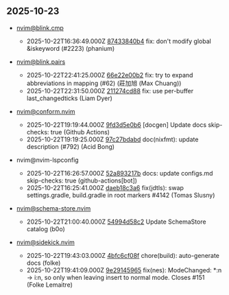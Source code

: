 ## 2025-10-23

* nvim@blink.cmp
  - 2025-10-22T16:36:49.000Z [87433840b4](https://github.com/Saghen/blink.cmp/commit/87433840b4d8cce053d6b8cd57f3d75a27c8cd8b) fix: don't modify global &iskeyword (#2223) (phanium)

* nvim@blink.pairs
  - 2025-10-22T22:41:25.000Z [66e22e00b2](https://github.com/Saghen/blink.pairs/commit/66e22e00b2f6ed6217abfceb53f6675f75fafe12) fix: try to expand abbreviations in mapping (#62) (莊加旭 (Max Chuang))
  - 2025-10-22T22:31:50.000Z [211274cd88](https://github.com/Saghen/blink.pairs/commit/211274cd88aef4164b7ccd4f6e5ef523f1ee348d) fix: use per-buffer last_changedticks (Liam Dyer)

* nvim@conform.nvim
  - 2025-10-22T19:19:44.000Z [9fd3d5e0b6](https://github.com/stevearc/conform.nvim/commit/9fd3d5e0b689ec1bf400c53cbbec72c6fdf24081) [docgen] Update docs skip-checks: true (Github Actions)
  - 2025-10-22T19:19:25.000Z [97c27bdabd](https://github.com/stevearc/conform.nvim/commit/97c27bdabd76309959f97fbab6fff4903fc4e7dd) doc(nixfmt): update description (#792) (Acid Bong)

* nvim@nvim-lspconfig
  - 2025-10-22T16:26:57.000Z [52a893217b](https://github.com/neovim/nvim-lspconfig/commit/52a893217b2c12e215c6851bd8813b43204416cd) docs: update configs.md skip-checks: true (github-actions[bot])
  - 2025-10-22T16:25:41.000Z [daeb18c3a6](https://github.com/neovim/nvim-lspconfig/commit/daeb18c3a646f93bebafffe350b6b0cf9659d784) fix(jdtls): swap settings.gradle, build.gradle in root markers #4142 (Tomas Slusny)

* nvim@schema-store.nvim
  - 2025-10-22T21:00:40.000Z [54994d58c2](https://github.com/b0o/SchemaStore.nvim/commit/54994d58c2bc9260908a6c59e8698e9629098389) Update SchemaStore catalog (b0o)

* nvim@sidekick.nvim
  - 2025-10-22T19:43:03.000Z [4bfc6cf08f](https://github.com/folke/sidekick.nvim/commit/4bfc6cf08f37a4e7792352ff86b13b9a8a02514c) chore(build): auto-generate docs (folke)
  - 2025-10-22T19:41:09.000Z [9e29145965](https://github.com/folke/sidekick.nvim/commit/9e29145965b138d65f3d071663b1313f881d3d39) fix(nes): ModeChanged: *:n -> i:n, so only when leaving insert to normal mode. Closes #151 (Folke Lemaitre)